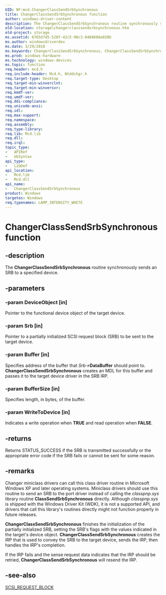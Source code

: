 ```yaml
---
UID: NF:mcd.ChangerClassSendSrbSynchronous
title: ChangerClassSendSrbSynchronous function
author: windows-driver-content
description: The ChangerClassSendSrbSynchronous routine synchronously sends an SRB to a specified device.
old-location: storage\changerclasssendsrbsynchronous.htm
old-project: storage
ms.assetid: 6765d7d5-528f-42c5-98c3-0484608a020b
ms.author: windowsdriverdev
ms.date: 3/29/2018
ms.keywords: ChangerClassSendSrbSynchronous, ChangerClassSendSrbSynchronous routine [Storage Devices], chgrclas_ad6fe2cb-20f1-404d-ad08-5bf9798de6bd.xml, mcd/ChangerClassSendSrbSynchronous, storage.changerclasssendsrbsynchronous
ms.prod: windows-hardware
ms.technology: windows-devices
ms.topic: function
req.header: mcd.h
req.include-header: Mcd.h, Ntddchgr.h
req.target-type: Desktop
req.target-min-winverclnt: 
req.target-min-winversvr: 
req.kmdf-ver: 
req.umdf-ver: 
req.ddi-compliance: 
req.unicode-ansi: 
req.idl: 
req.max-support: 
req.namespace: 
req.assembly: 
req.type-library: 
req.lib: Mcd.lib
req.dll: 
req.irql: 
topic_type:
-	APIRef
-	kbSyntax
api_type:
-	LibDef
api_location:
-	Mcd.lib
-	Mcd.dll
api_name:
-	ChangerClassSendSrbSynchronous
product: Windows
targetos: Windows
req.typenames: LAMP_INTENSITY_WHITE
---
```


# ChangerClassSendSrbSynchronous function


## -description


The <b>ChangerClassSendSrbSynchronous</b> routine synchronously sends an SRB to a specified device.


## -parameters




### -param DeviceObject [in]

Pointer to the functional device object of the target device. 


### -param Srb [in]

Pointer to a partially initialized SCSI request block (SRB) to be sent to the target device. 


### -param Buffer [in]

Specifies address of the buffer that <i>Srb-&gt;</i><b>DataBuffer</b> should point to. <b>ChangerClassSendSrbSynchronous</b> creates an MDL for this buffer and passes it to the target device driver in the SRB IRP.


### -param BufferSize [in]

Specifies length, in bytes, of the buffer. 


### -param WriteToDevice [in]

Indicates a write operation when <b>TRUE</b> and read operation when <b>FALSE</b>. 


## -returns



Returns STATUS_SUCCESS if the SRB is transmitted successfully or the appropriate error code if the SRB fails or cannot be sent for some reason. 




## -remarks



Changer miniclass drivers can call this class driver routine in Microsoft Windows XP and later operating systems. Miniclass drivers should use this routine to send an SRB to the port driver instead of calling the <i>classpnp.sys</i> library routine <b>ClassSendSrbSynchronous</b> directly. Although <i>classpnp.sys </i>is shipped with the Windows Driver Kit (WDK), it is not a supported API, and drivers that call this library's routines directly might not function properly in future releases. 

<b>ChangerClassSendSrbSynchronous</b> finishes the initialization of the partially initialized SRB, setting the SRB's flags with the values indicated in the target's device object. <b>ChangerClassSendSrbSynchronous</b> creates the IRP that is used to convey the SRB to the target device, sends the IRP, then handles the IRP's completion. 

If the IRP fails and the sense request data indicates that the IRP should be retried, <b>ChangerClassSendSrbSynchronous</b> will resend the IRP. 




## -see-also




<a href="https://msdn.microsoft.com/library/windows/hardware/ff565393">SCSI_REQUEST_BLOCK</a>
 

 

